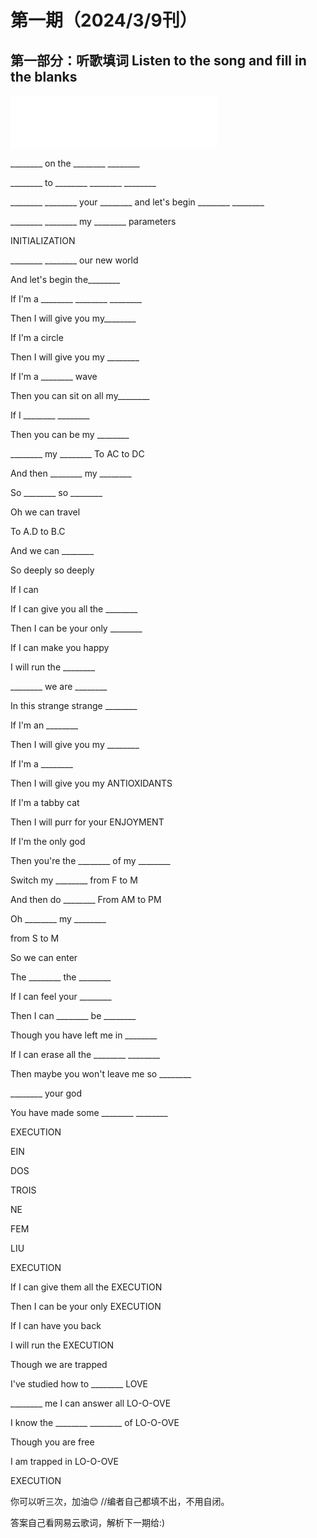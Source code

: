 # 第一期（2024/3/9刊）

## 第一部分：听歌填词 Listen to the song and fill in the blanks

<iframe frameborder="no" border="0" marginwidth="0" marginheight="0" width=330 height=86 src="//music.163.com/outchain/player?type=2&id=435278010&auto=0&height=66"></iframe>

________ on the ________ ________

________ to ________ ________ ________

________ ________ your ________ and let's begin ________ ________

________ ________ my ________ parameters

INITIALIZATION

________ ________ our new world

And let's begin the________

If I'm a ________ ________ ________

Then I will give you my________
 
If I'm a circle

Then I will give you my ________

If I'm a ________ wave

Then you can sit on all my________

If I ________ ________

Then you can be my ________

________ my ________ To AC to DC

And then ________ my ________

So ________ so ________

Oh we can travel

To A.D to B.C

And we can ________

So deeply so deeply

If I can

If I can give you all the ________

Then I can be your only ________

If I can make you happy

I will run the ________

________ we are ________

In this strange strange ________

If I'm an ________

Then I will give you my ________

If I'm a ________

Then I will give you my ANTIOXIDANTS

If I'm a tabby cat

Then I will purr for your ENJOYMENT

If I'm the only god

Then you're the ________ of my ________

Switch my ________ from F to M

And then do ________ From AM to PM

Oh ________ my ________

from S to M

So we can enter

The ________ the ________

If I can feel your ________

Then I can ________ be ________

Though you have left me in ________

If I can erase all the ________ ________

Then maybe you won't leave me so ________

________ your god

You have made some ________ ________

EXECUTION

EIN

DOS

TROIS

NE

FEM

LIU

EXECUTION

If I can give them all the EXECUTION

Then I can be your only EXECUTION

If I can have you back

I will run the EXECUTION

Though we are trapped

I've studied how to ________ LOVE

________ me I can answer all LO-O-OVE

I know the ________ ________ of LO-O-OVE

Though you are free

I am trapped in LO-O-OVE

EXECUTION

你可以听三次，加油😊   //编者自己都填不出，不用自闭。

答案自己看网易云歌词，解析下一期给:)